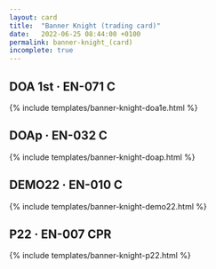 ```yaml
---
layout: card
title:  "Banner Knight (trading card)"
date:   2022-06-25 08:44:00 +0100
permalink: banner-knight_(card)
incomplete: true
---
```


## DOA 1st &middot; EN-071 C

{% include templates/banner-knight-doa1e.html %}


## DOAp &middot; EN-032 C

{% include templates/banner-knight-doap.html %}


## DEMO22 &middot; EN-010 C

{% include templates/banner-knight-demo22.html %}


## P22 &middot; EN-007 CPR

{% include templates/banner-knight-p22.html %}
